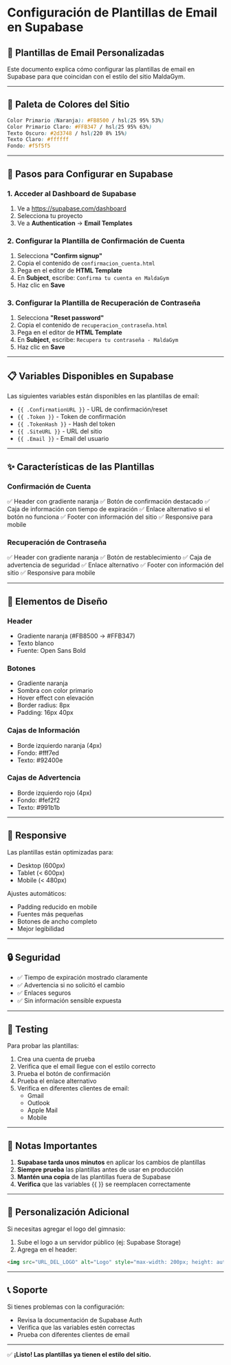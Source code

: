# Configuración de Plantillas de Email en Supabase

## 📧 Plantillas de Email Personalizadas

Este documento explica cómo configurar las plantillas de email en Supabase para que coincidan con el estilo del sitio MaldaGym.

---

## 🎨 Paleta de Colores del Sitio

```css
Color Primario (Naranja): #FB8500 / hsl(25 95% 53%)
Color Primario Claro: #FFB347 / hsl(25 95% 63%)
Texto Oscuro: #2d3748 / hsl(220 8% 15%)
Texto Claro: #ffffff
Fondo: #f5f5f5
```

---

## 🔧 Pasos para Configurar en Supabase

### 1. Acceder al Dashboard de Supabase

1. Ve a https://supabase.com/dashboard
2. Selecciona tu proyecto
3. Ve a **Authentication** → **Email Templates**

### 2. Configurar la Plantilla de Confirmación de Cuenta

1. Selecciona **"Confirm signup"**
2. Copia el contenido de `confirmacion_cuenta.html`
3. Pega en el editor de **HTML Template**
4. En **Subject**, escribe: `Confirma tu cuenta en MaldaGym`
5. Haz clic en **Save**

### 3. Configurar la Plantilla de Recuperación de Contraseña

1. Selecciona **"Reset password"**
2. Copia el contenido de `recuperacion_contraseña.html`
3. Pega en el editor de **HTML Template**
4. En **Subject**, escribe: `Recupera tu contraseña - MaldaGym`
5. Haz clic en **Save**

---

## 📋 Variables Disponibles en Supabase

Las siguientes variables están disponibles en las plantillas de email:

- `{{ .ConfirmationURL }}` - URL de confirmación/reset
- `{{ .Token }}` - Token de confirmación
- `{{ .TokenHash }}` - Hash del token
- `{{ .SiteURL }}` - URL del sitio
- `{{ .Email }}` - Email del usuario

---

## ✨ Características de las Plantillas

### Confirmación de Cuenta
✅ Header con gradiente naranja
✅ Botón de confirmación destacado
✅ Caja de información con tiempo de expiración
✅ Enlace alternativo si el botón no funciona
✅ Footer con información del sitio
✅ Responsive para mobile

### Recuperación de Contraseña
✅ Header con gradiente naranja
✅ Botón de restablecimiento
✅ Caja de advertencia de seguridad
✅ Enlace alternativo
✅ Footer con información del sitio
✅ Responsive para mobile

---

## 🎯 Elementos de Diseño

### Header
- Gradiente naranja (#FB8500 → #FFB347)
- Texto blanco
- Fuente: Open Sans Bold

### Botones
- Gradiente naranja
- Sombra con color primario
- Hover effect con elevación
- Border radius: 8px
- Padding: 16px 40px

### Cajas de Información
- Borde izquierdo naranja (4px)
- Fondo: #fff7ed
- Texto: #92400e

### Cajas de Advertencia
- Borde izquierdo rojo (4px)
- Fondo: #fef2f2
- Texto: #991b1b

---

## 📱 Responsive

Las plantillas están optimizadas para:
- Desktop (600px)
- Tablet (< 600px)
- Mobile (< 480px)

Ajustes automáticos:
- Padding reducido en mobile
- Fuentes más pequeñas
- Botones de ancho completo
- Mejor legibilidad

---

## 🔒 Seguridad

- ✅ Tiempo de expiración mostrado claramente
- ✅ Advertencia si no solicitó el cambio
- ✅ Enlaces seguros
- ✅ Sin información sensible expuesta

---

## 🧪 Testing

Para probar las plantillas:

1. Crea una cuenta de prueba
2. Verifica que el email llegue con el estilo correcto
3. Prueba el botón de confirmación
4. Prueba el enlace alternativo
5. Verifica en diferentes clientes de email:
   - Gmail
   - Outlook
   - Apple Mail
   - Mobile

---

## 📝 Notas Importantes

1. **Supabase tarda unos minutos** en aplicar los cambios de plantillas
2. **Siempre prueba** las plantillas antes de usar en producción
3. **Mantén una copia** de las plantillas fuera de Supabase
4. **Verifica** que las variables {{ }} se reemplacen correctamente

---

## 🎨 Personalización Adicional

Si necesitas agregar el logo del gimnasio:

1. Sube el logo a un servidor público (ej: Supabase Storage)
2. Agrega en el header:
```html
<img src="URL_DEL_LOGO" alt="Logo" style="max-width: 200px; height: auto; margin-bottom: 20px;">
```

---

## 📞 Soporte

Si tienes problemas con la configuración:
- Revisa la documentación de Supabase Auth
- Verifica que las variables estén correctas
- Prueba con diferentes clientes de email

---

✅ **¡Listo! Las plantillas ya tienen el estilo del sitio.**

